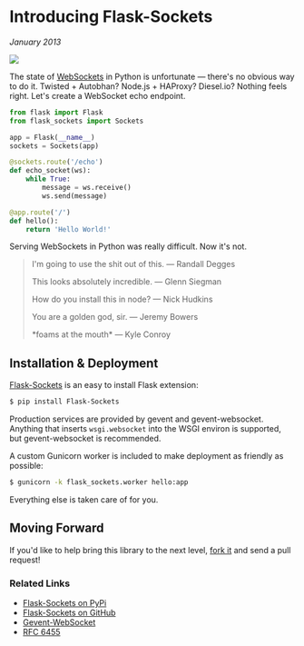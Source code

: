 # Introducing Flask-Sockets
*January 2013*





![](https://images.squarespace-cdn.com/content/v1/665498111876725f7613f1e6/1719666505947-ZIU1Q7IC5K18GY6EJIIY/b6254-img.jpg)

The state of [WebSockets](http://websocket.org) in Python is unfortunate — there's no obvious way to do it. Twisted \+ Autobhan? Node.js \+ HAProxy? Diesel.io? Nothing feels right. Let's create a WebSocket echo endpoint.


```python
from flask import Flask
from flask_sockets import Sockets

app = Flask(__name__)
sockets = Sockets(app)

@sockets.route('/echo')
def echo_socket(ws):
    while True:
        message = ws.receive()
        ws.send(message)

@app.route('/')
def hello():
    return 'Hello World!'
```
 Serving WebSockets in Python was really difficult. Now it's not.


> I'm going to use the shit out of this. — Randall Degges
>
>  This looks absolutely incredible. — Glenn Siegman
>
>  How do you install this in node? — Nick Hudkins
>
>  You are a golden god, sir. — Jeremy Bowers
>
>  \*foams at the mouth\* — Kyle Conroy

 ## Installation \& Deployment

 [Flask\-Sockets](https://github.com/kennethreitz/flask-sockets) is an easy to install Flask extension:


```bash
$ pip install Flask-Sockets
```
 Production services are provided by gevent and gevent\-websocket. Anything that inserts `wsgi.websocket` into the WSGI environ is supported, but gevent\-websocket is recommended.

 A custom Gunicorn worker is included to make deployment as friendly as possible:


```bash
$ gunicorn -k flask_sockets.worker hello:app
```
 Everything else is taken care of for you.

 ## Moving Forward

 If you'd like to help bring this library to the next level, [fork it](https://github.com/kennethreitz/flask-sockets) and send a pull request!

### Related Links

- [Flask-Sockets on PyPi](https://pypi.python.org/pypi/Flask-Sockets)
- [Flask-Sockets on GitHub](https://github.com/kennethreitz/flask-sockets)
- [Gevent-WebSocket](http://www.gelens.org/code/gevent-websocket/)
- [RFC 6455](http://tools.ietf.org/html/rfc6455)
